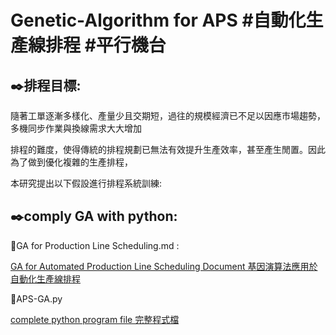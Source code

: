 # Genetic-Algorithm for APS #自動化生產線排程 #平行機台 

✒️排程目標: 
---------------------------------------------------------------------------------------------------------------------------------------------------------------------------------
隨著工單逐漸多樣化、產量少且交期短，過往的規模經濟已不足以因應市場趨勢，多機同步作業與換線需求大大增加

排程的難度，使得傳統的排程規劃已無法有效提升生產效率，甚至產生閒置。因此為了做到優化複雜的生產排程，

本研究提出以下假設進行排程系統訓練:

✒️comply GA with python:
---------------------------------------------------------------------------------------------------------------------------------------------------------------------------------
🔽GA for Production Line Scheduling.md : 

  [GA for Automated Production Line Scheduling Document 基因演算法應用於自動化生產線排程](https://github.com/shou0228/Genetic-Algorithm-APS/blob/2ab57a42c34936fc34a14bdaa3d977b67df1b4c3/GA%20for%20Production%20Line%20Scheduling.md)

🔽APS-GA.py

  [complete python program file 完整程式檔](https://github.com/shou0228/Genetic-Algorithm-APS/blob/2ab57a42c34936fc34a14bdaa3d977b67df1b4c3/APS-GA.py)
